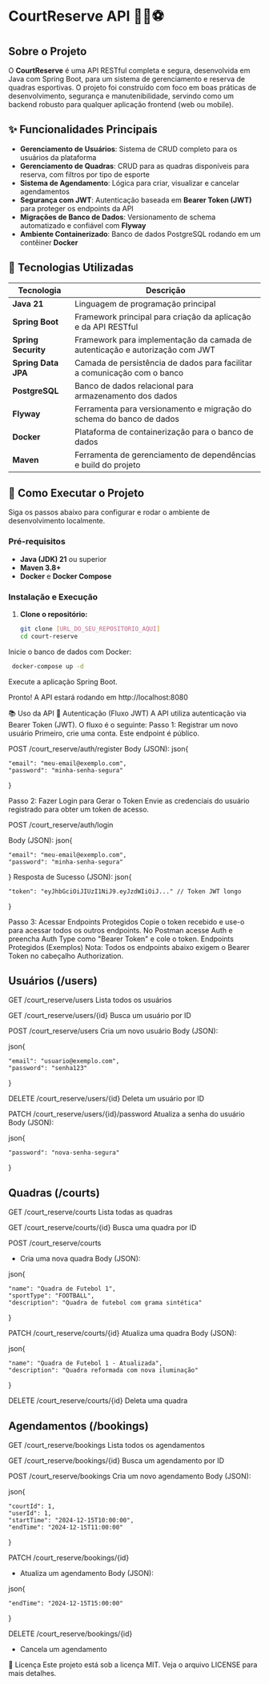 # CourtReserve API 🏀🎾⚽

## Sobre o Projeto

O **CourtReserve** é uma API RESTful completa e segura, desenvolvida em Java com Spring Boot, para um sistema de gerenciamento e reserva de quadras esportivas. O projeto foi construído com foco em boas práticas de desenvolvimento, segurança e manutenibilidade, servindo como um backend robusto para qualquer aplicação frontend (web ou mobile).

## ✨ Funcionalidades Principais

- **Gerenciamento de Usuários**: Sistema de CRUD completo para os usuários da plataforma
- **Gerenciamento de Quadras**: CRUD para as quadras disponíveis para reserva, com filtros por tipo de esporte
- **Sistema de Agendamento**: Lógica para criar, visualizar e cancelar agendamentos
- **Segurança com JWT**: Autenticação baseada em **Bearer Token (JWT)** para proteger os endpoints da API
- **Migrações de Banco de Dados**: Versionamento de schema automatizado e confiável com **Flyway**
- **Ambiente Containerizado**: Banco de dados PostgreSQL rodando em um contêiner **Docker**

## 🔧 Tecnologias Utilizadas

| Tecnologia | Descrição |
|------------|-----------|
| **Java 21** | Linguagem de programação principal |
| **Spring Boot** | Framework principal para criação da aplicação e da API RESTful |
| **Spring Security** | Framework para implementação da camada de autenticação e autorização com JWT |
| **Spring Data JPA** | Camada de persistência de dados para facilitar a comunicação com o banco |
| **PostgreSQL** | Banco de dados relacional para armazenamento dos dados |
| **Flyway** | Ferramenta para versionamento e migração do schema do banco de dados |
| **Docker** | Plataforma de containerização para o banco de dados |
| **Maven** | Ferramenta de gerenciamento de dependências e build do projeto |

## 🚀 Como Executar o Projeto

Siga os passos abaixo para configurar e rodar o ambiente de desenvolvimento localmente.

### Pré-requisitos

- **Java (JDK) 21** ou superior
- **Maven 3.8+**
- **Docker** e **Docker Compose**

### Instalação e Execução

1. **Clone o repositório:**
   ```bash
   git clone [URL_DO_SEU_REPOSITORIO_AQUI]
   cd court-reserve

Inicie o banco de dados com Docker:
```bash
 docker-compose up -d
```

Execute a aplicação Spring Boot.

Pronto! A API estará rodando em http://localhost:8080

📚 Uso da API
🔑 Autenticação (Fluxo JWT)
A API utiliza autenticação via Bearer Token (JWT). O fluxo é o seguinte:
Passo 1: Registrar um novo usuário
Primeiro, crie uma conta. Este endpoint é público.

POST /court_reserve/auth/register
Body (JSON):
json{

    "email": "meu-email@exemplo.com",
    "password": "minha-senha-segura"
}


Passo 2: Fazer Login para Gerar o Token
Envie as credenciais do usuário registrado para obter um token de acesso.

POST /court_reserve/auth/login

Body (JSON):
json{

    "email": "meu-email@exemplo.com",
    "password": "minha-senha-segura"
}
Resposta de Sucesso (JSON):
json{

    "token": "eyJhbGciOiJIUzI1NiJ9.eyJzdWIiOiJ..." // Token JWT longo
}


Passo 3: Acessar Endpoints Protegidos
Copie o token recebido e use-o para acessar todos os outros endpoints. No Postman acesse Auth e preencha Auth Type como "Bearer Token" e cole o token.
Endpoints Protegidos (Exemplos)
Nota: Todos os endpoints abaixo exigem o Bearer Token no cabeçalho Authorization.

## Usuários (/users)

GET /court_reserve/users
Lista todos os usuários

GET /court_reserve/users/{id}
Busca um usuário por ID

POST /court_reserve/users
Cria um novo usuário
Body (JSON):

json{

    "email": "usuario@exemplo.com",
    "password": "senha123"
    
}

DELETE /court_reserve/users/{id}
Deleta um usuário por ID

PATCH /court_reserve/users/{id}/password
Atualiza a senha do usuário
Body (JSON):

json{

    "password": "nova-senha-segura"
}

## Quadras (/courts)

GET /court_reserve/courts
Lista todas as quadras

GET /court_reserve/courts/{id}
Busca uma quadra por ID

POST /court_reserve/courts
 - Cria uma nova quadra
Body (JSON):

json{

    "name": "Quadra de Futebol 1",
    "sportType": "FOOTBALL",
    "description": "Quadra de futebol com grama sintética"
}

PATCH /court_reserve/courts/{id}
Atualiza uma quadra
   Body (JSON):

   json{
   
    "name": "Quadra de Futebol 1 - Atualizada",
    "description": "Quadra reformada com nova iluminação"
   }

DELETE /court_reserve/courts/{id} 
Deleta uma quadra

## Agendamentos (/bookings)

GET /court_reserve/bookings 
Lista todos os agendamentos

GET /court_reserve/bookings/{id}
Busca um agendamento por ID

POST /court_reserve/bookings
Cria um novo agendamento
Body (JSON):

   json{

    "courtId": 1,
    "userId": 1,
    "startTime": "2024-12-15T10:00:00",
    "endTime": "2024-12-15T11:00:00"
   }

PATCH /court_reserve/bookings/{id} 
- Atualiza um agendamento
Body (JSON):

json{
    
    "endTime": "2024-12-15T15:00:00"
}

DELETE /court_reserve/bookings/{id} 
- Cancela um agendamento

📜 Licença
Este projeto está sob a licença MIT. Veja o arquivo LICENSE para mais detalhes.
